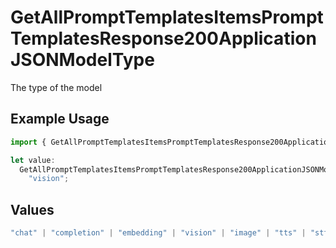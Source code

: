 # GetAllPromptTemplatesItemsPromptTemplatesResponse200ApplicationJSONModelType

The type of the model

## Example Usage

```typescript
import { GetAllPromptTemplatesItemsPromptTemplatesResponse200ApplicationJSONModelType } from "orq-poc-typescript-multi-env-version/models/operations";

let value:
  GetAllPromptTemplatesItemsPromptTemplatesResponse200ApplicationJSONModelType =
    "vision";
```

## Values

```typescript
"chat" | "completion" | "embedding" | "vision" | "image" | "tts" | "stt" | "rerank"
```